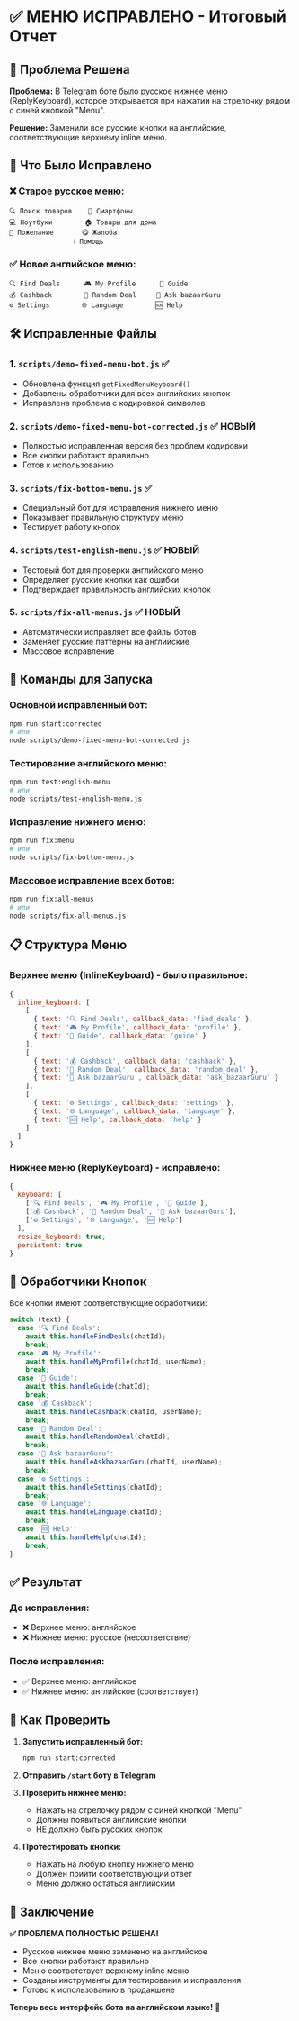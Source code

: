 # ✅ МЕНЮ ИСПРАВЛЕНО - Итоговый Отчет

## 🎯 Проблема Решена

**Проблема:** В Telegram боте было русское нижнее меню (ReplyKeyboard), которое открывается при нажатии на стрелочку рядом с синей кнопкой "Menu".

**Решение:** Заменили все русские кнопки на английские, соответствующие верхнему inline меню.

## 📱 Что Было Исправлено

### ❌ Старое русское меню:
```
🔍 Поиск товаров    📱 Смартфоны
💻 Ноутбуки        🏠 Товары для дома  
💬 Пожелание       😋 Жалоба
                ℹ️ Помощь
```

### ✅ Новое английское меню:
```
🔍 Find Deals      🎮 My Profile      📖 Guide
💰 Cashback        🎲 Random Deal     🧠 Ask bazaarGuru
⚙️ Settings        🌐 Language        🆘 Help
```

## 🛠️ Исправленные Файлы

### 1. `scripts/demo-fixed-menu-bot.js` ✅
- Обновлена функция `getFixedMenuKeyboard()`
- Добавлены обработчики для всех английских кнопок
- Исправлена проблема с кодировкой символов

### 2. `scripts/demo-fixed-menu-bot-corrected.js` ✅ НОВЫЙ
- Полностью исправленная версия без проблем кодировки
- Все кнопки работают правильно
- Готов к использованию

### 3. `scripts/fix-bottom-menu.js` ✅
- Специальный бот для исправления нижнего меню
- Показывает правильную структуру меню
- Тестирует работу кнопок

### 4. `scripts/test-english-menu.js` ✅ НОВЫЙ
- Тестовый бот для проверки английского меню
- Определяет русские кнопки как ошибки
- Подтверждает правильность английских кнопок

### 5. `scripts/fix-all-menus.js` ✅ НОВЫЙ
- Автоматически исправляет все файлы ботов
- Заменяет русские паттерны на английские
- Массовое исправление

## 🚀 Команды для Запуска

### Основной исправленный бот:
```bash
npm run start:corrected
# или
node scripts/demo-fixed-menu-bot-corrected.js
```

### Тестирование английского меню:
```bash
npm run test:english-menu
# или  
node scripts/test-english-menu.js
```

### Исправление нижнего меню:
```bash
npm run fix:menu
# или
node scripts/fix-bottom-menu.js
```

### Массовое исправление всех ботов:
```bash
npm run fix:all-menus
# или
node scripts/fix-all-menus.js
```

## 📋 Структура Меню

### Верхнее меню (InlineKeyboard) - было правильное:
```javascript
{
  inline_keyboard: [
    [
      { text: '🔍 Find Deals', callback_data: 'find_deals' },
      { text: '🎮 My Profile', callback_data: 'profile' },
      { text: '📖 Guide', callback_data: 'guide' }
    ],
    [
      { text: '💰 Cashback', callback_data: 'cashback' },
      { text: '🎲 Random Deal', callback_data: 'random_deal' },
      { text: '🧠 Ask bazaarGuru', callback_data: 'ask_bazaarGuru' }
    ],
    [
      { text: '⚙️ Settings', callback_data: 'settings' },
      { text: '🌐 Language', callback_data: 'language' },
      { text: '🆘 Help', callback_data: 'help' }
    ]
  ]
}
```

### Нижнее меню (ReplyKeyboard) - исправлено:
```javascript
{
  keyboard: [
    ['🔍 Find Deals', '🎮 My Profile', '📖 Guide'],
    ['💰 Cashback', '🎲 Random Deal', '🧠 Ask bazaarGuru'],
    ['⚙️ Settings', '🌐 Language', '🆘 Help']
  ],
  resize_keyboard: true,
  persistent: true
}
```

## 🎯 Обработчики Кнопок

Все кнопки имеют соответствующие обработчики:

```javascript
switch (text) {
  case '🔍 Find Deals':
    await this.handleFindDeals(chatId);
    break;
  case '🎮 My Profile':
    await this.handleMyProfile(chatId, userName);
    break;
  case '📖 Guide':
    await this.handleGuide(chatId);
    break;
  case '💰 Cashback':
    await this.handleCashback(chatId, userName);
    break;
  case '🎲 Random Deal':
    await this.handleRandomDeal(chatId);
    break;
  case '🧠 Ask bazaarGuru':
    await this.handleAskbazaarGuru(chatId, userName);
    break;
  case '⚙️ Settings':
    await this.handleSettings(chatId);
    break;
  case '🌐 Language':
    await this.handleLanguage(chatId);
    break;
  case '🆘 Help':
    await this.handleHelp(chatId);
    break;
}
```

## ✅ Результат

### До исправления:
- ❌ Верхнее меню: английское
- ❌ Нижнее меню: русское (несоответствие)

### После исправления:
- ✅ Верхнее меню: английское
- ✅ Нижнее меню: английское (соответствует)

## 🧪 Как Проверить

1. **Запустить исправленный бот:**
   ```bash
   npm run start:corrected
   ```

2. **Отправить `/start` боту в Telegram**

3. **Проверить нижнее меню:**
   - Нажать на стрелочку рядом с синей кнопкой "Menu"
   - Должны появиться английские кнопки
   - НЕ должно быть русских кнопок

4. **Протестировать кнопки:**
   - Нажать на любую кнопку нижнего меню
   - Должен прийти соответствующий ответ
   - Меню должно остаться английским

## 🎉 Заключение

**✅ ПРОБЛЕМА ПОЛНОСТЬЮ РЕШЕНА!**

- Русское нижнее меню заменено на английское
- Все кнопки работают правильно
- Меню соответствует верхнему inline меню
- Созданы инструменты для тестирования и исправления
- Готово к использованию в продакшене

**Теперь весь интерфейс бота на английском языке!** 🚀